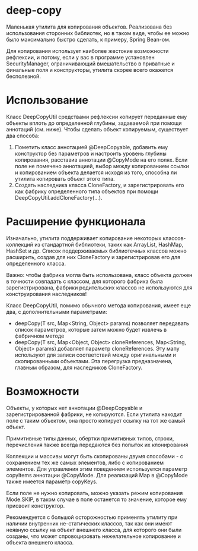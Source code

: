 # deep-copy
Маленькая утилита для копирования объектов. Реализована без использования сторонних библиотек, но в таком виде, чтобы ее можно было максимально быстро сделать, к примеру, Spring Bean-ом.

Для копирования использует наиболее жестокие возможности рефлексии, и потому, если у вас в программе установлен SecurityManager, ограничивающий вмешательство в приватные и финальные поля и конструкторы, утилита скорее всего окажется бесполезной.

# Использование
Класс DeepCopyUtil средствами рефлексии копирует переданные ему объекты вплоть до определенной глубины, задаваемой при помощи аннотаций (см. ниже). 
Чтобы сделать объект копируемым, существует два способа:
1. Пометить класс аннотацией @DeepCopyable, добавить ему конструктор без параметров и настроить уровень глубины копирования, расставив аннотации @CopyMode на его полях. Если поле не помечено аннотацией, выбор между копированием ссылки и копированием объекта делается исходя из того, способна ли утилита копировать объект этого типа.
2. Создать наследника класса CloneFactory, и зарегистрировать его как фабрику определенного типа объектов при помощи DeepCopyUtil.addCloneFactory(...). 

# Расширение функционала
Изначально, утилита поддерживает копирование некоторых классов-коллекций из стандартной библиотеки, таких как ArrayList, HashMap, HashSet и др. 
Список поддерживаемых библиотечных классов можно расширить, создав для них CloneFactory и зарегистрировав его для определенного класса. 

Важно: чтобы фабрика могла быть использована, класс объекта должен в точности совпадать с классом, для которого фабрика была зарегистрирована, фабрики родительских классов не используются для конструирования наследников!

Класс DeepCopyUtil, помимо обычного метода копирования, имеет еще два, с дополнительными параметрами:
- deepCopy(T src, Map<String, Object> params) позволяет передавать список параметров, которые затем можно будет извлечь в фабричном методе
- deepCopy(T src, Map<Object, Object> cloneReferences, Map<String, Object> params) добавляет параметр cloneReferences. Эту мапу используют для записи соответствий между оригинальными и скопированными объектами. Эта перегрузка предназначена, главным образом, для наследников CloneFactory.

# Возможности
Объекты, у которых нет аннотации @DeepCopyable и зарегистрированной фабрики, не копируются. Если утилита находит поле с таким объектом, она просто копирует ссылку на тот же самый объект.

Примитивные типы данных, обертки примитивных типов, строки, перечисления также всегда передаются без попыток их клонирования

Коллекции и массивы могут быть скопированы двумя способами - с сохранением тех же самых элементов, либо с копированием элементов. Для управления этим поведением используется параметр copyItems аннотации @CopyMode. 
Для реализаций Map в @CopyMode также имеется параметр copyKeys.

Если поле не нужно копировать, можно указать режим копирования Mode.SKIP, в таком случае в поле останется то значение, которое ему присвоит конструктор.

Рекомендуется с большой осторожностью применять утилиту при наличии внутренних не-статических классов, так как они имеют неявную ссылку на объект внешнего класса, для которого они были созданы, что может спровоцировать нежелательное копирование и объекта внешнего класса.
